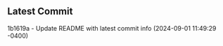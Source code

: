 
## Latest Commit
1b1619a - Update README with latest commit info (2024-09-01 11:49:29 -0400) <Yunxi-Zhou>
